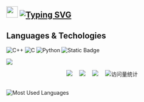 ## <img src="https://raw.githubusercontent.com/MartinHeinz/MartinHeinz/master/wave.gif" width="30px"> [![Typing SVG](https://readme-typing-svg.demolab.com?font=3373&pause=1000&width=435&lines=Hi+there%2C+here+is+ChaXxl)](https://git.io/typing-svg)

## Languages & Techologies<br>
![C++](https://img.shields.io/badge/C%2B%2B-blue)
![C](https://img.shields.io/badge/C-orange)
![Python](https://img.shields.io/badge/Python-purple)
![Static Badge](https://img.shields.io/badge/QML-lightgreen)

<!-- knock code pictures 敲代码的图片 -->
<img src="https://cdn.jsdelivr.net/gh/sun0225SUN/sun0225SUN/assets/images/coding.gif" /><br>

<!-- profile logo 个人资料徽标 -->
<div align="center">
  <a href="https://blog.chachal.eu.org/"><img src="https://img.shields.io/badge/Website-博客-blue" /></a>&emsp;
  <a href="https://blog.csdn.net/qq_42039214/"><img src="https://img.shields.io/badge/CSDN-论坛-c32136" /></a>&emsp;
  <a href="https://juejin.cn/user/2296211906506312"><img src="https://img.shields.io/badge/juejin-掘金-007FFF" /></a>&emsp;
  <!-- visitor statistics logo 访问量统计徽标 -->
  <img src="https://komarev.com/ghpvc/?username=ChaXxl&label=Views&color=0e75b6&style=flat" alt="访问量统计" />
</div>

</div>

<br/>  

![Most Used Languages](https://github-readme-stats.vercel.app/api/top-langs/?username=ChaXxl&theme=dark&layout=compact&cache_seconds=30)

